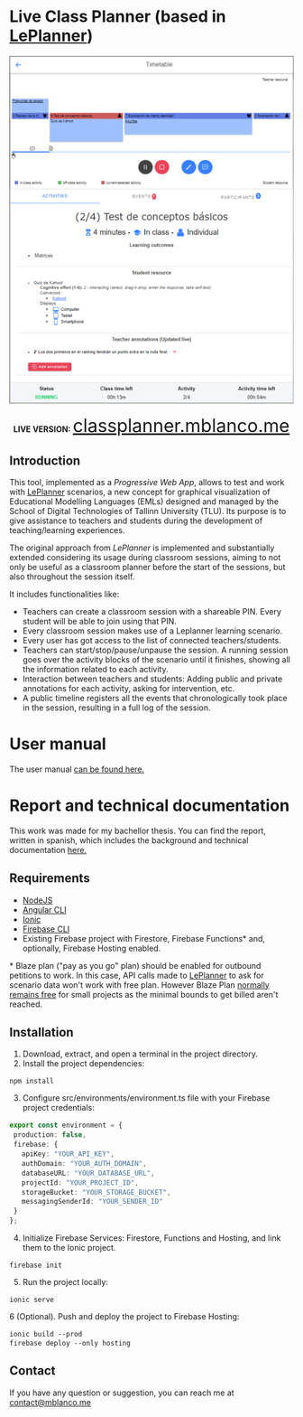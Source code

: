 # Live Class Planner (based in [LePlanner](https://leplanner.ee))

<p align="center">
  <img src="timetable-view.png"><br></br>
  <b>LIVE VERSION:</b> <a href="https://classplanner.mblanco.me/" style="font-size:32px;">classplanner.mblanco.me</a>
</p>

## Introduction

This tool, implemented as a _Progressive Web App_, allows to test and work with [LePlanner](https://leplanner.ee) scenarios, a new concept for graphical visualization of Educational Modelling Languages (EMLs) designed and managed by the School of Digital Technologies of Tallinn University (TLU). Its purpose is to give assistance to teachers and students during the development of teaching/learning experiences. 

The original approach from _LePlanner_ is implemented and substantially extended considering its usage during classroom sessions, aiming to not only be useful as a classroom planner before the start of the sessions, but also throughout the session itself.

It includes functionalities like:

* Teachers can create a classroom session with a shareable PIN. Every student will be able to join using that PIN.
* Every classroom session makes use of a Leplanner learning scenario.
* Every user has got access to the list of connected teachers/students.
* Teachers can start/stop/pause/unpause the session. A running session goes over the activity blocks of the scenario until it finishes, showing all the information related to each activity.
* Interaction between teachers and students: Adding public and private annotations for each activity, asking for intervention, etc.
* A public timeline registers all the events that chronologically took place in the session, resulting in a full log of the session.

# User manual

The user manual [can be found here.](https://github.com/BlancoLanda/LiveClassPlanner/raw/main/user-manual.pdf)

# Report and technical documentation

This work was made for my bachellor thesis. You can find the report, written in spanish, which includes the background and technical documentation [here.](https://github.com/BlancoLanda/LiveClassPlanner/raw/main/thesis.pdf)

## Requirements
* [NodeJS](https://nodejs.org/es/)
* [Angular CLI](https://angular.io/guide/setup-local)
* [Ionic](https://ionicframework.com/docs/intro/cli)
* [Firebase CLI](https://firebase.google.com/docs/cli#npm)
* Existing Firebase project with Firestore, Firebase Functions* and, optionally, Firebase Hosting enabled.


\* Blaze plan ("pay as you go" plan) should be enabled for outbound petitions to work. In this case, API calls made to [LePlanner](https://beta.leplanner.net/) to ask for scenario data won't work with free plan. However Blaze Plan [normally remains free](https://firebase.google.com/pricing?hl=en) for small projects as the minimal bounds to get billed aren't reached.

## Installation

1. Download, extract, and open a terminal in the project directory.
2. Install the project dependencies:

```
npm install
```

3. Configure src/environments/environment.ts file with your Firebase project credentials:

```ts
export const environment = {
 production: false,
 firebase: {
   apiKey: "YOUR_API_KEY",
   authDomain: "YOUR_AUTH_DOMAIN",
   databaseURL: "YOUR_DATABASE_URL",
   projectId: "YOUR_PROJECT_ID",
   storageBucket: "YOUR_STORAGE_BUCKET",
   messagingSenderId: "YOUR_SENDER_ID"
 }
};
```

4. Initialize Firebase Services: Firestore, Functions and Hosting, and link them to the Ionic project.

```
firebase init
```

5. Run the project locally:

```
ionic serve
```

6 (Optional). Push and deploy the project to Firebase Hosting:

```
ionic build --prod
firebase deploy --only hosting
```

## Contact

If you have any question or suggestion, you can reach me at contact@mblanco.me
